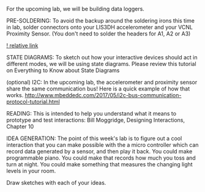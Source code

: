 For the upcoming lab, we will be building data loggers.

PRE-SOLDERING: To avoid the backup around the soldering irons this time in lab, solder connectors onto your LIS3DH accelerometer and your VCNL Proximity Sensor. (You don't need to solder the headers for A1, A2 or A3)

[! relative link](./IMG_0783.jpeg)
 
STATE DIAGRAMS: To sketch out how your interactive devices should act in different modes, we will be using state diagrams. Please review this tutorial on Everything to Know about State Diagrams

(optional) I2C: In the upcoming lab, the accelerometer and proximity sensor share the same communication bus! Here is a quick example of how that works. http://www.mbeddedc.com/2017/05/i2c-bus-communication-protocol-tutorial.html

READING: This is intended to help you understand what it means to prototype and test interactions: Bill Moggridge, Designing Interactions, Chapter 10

IDEA GENERATION: The point of this week's lab is to figure out a cool interaction that you can make possible with the a micro controller which can record data generated by a sensor, and then play it back. You could make programmable piano. You could make that records how much you toss and turn at night. You could make something that measures the changing light levels in your room.

Draw sketches with each of your ideas.
